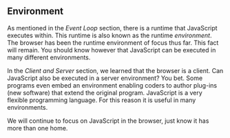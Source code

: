 ## Environment

As mentioned in the *Event Loop* section, there is a runtime that JavaScript executes within. This runtime is also known as the runtime *environment*. The browser has been the runtime environment of focus thus far. This fact will remain. You should know however that JavaScript can be executed in many different environments.

In the *Client and Server* section, we learned that the browser is a client. Can JavaScript also be executed in a server environment? You bet. Some programs even embed an environment enabling coders to author plug-ins (new software) that extend the original program. JavaScript is a very flexible programming language. For this reason it is useful in many environments.

We will continue to focus on JavaScript in the browser, just know it has more than one home.
